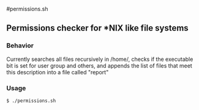 #permissions.sh
## Permissions checker for *NIX like file systems

### Behavior
Currently searches all files recursively in /home/, checks if the executable bit is set for user group and others, and appends the list of files that meet this description into a file called "report"

### Usage
`$ ./permissions.sh`
